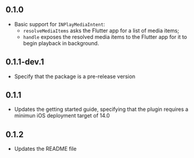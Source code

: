## 0.1.0

* Basic support for `INPlayMediaIntent`:
  * `resolveMediaItems` asks the Flutter app for a list of media items;
  * `handle` exposes the resolved media items to the Flutter app for it to begin playback in background.

## 0.1.1-dev.1

* Specify that the package is a pre-release version

## 0.1.1

* Updates the getting started guide, specifying that the plugin requires a minimun iOS deployment target of 14.0

## 0.1.2

* Updates the README file